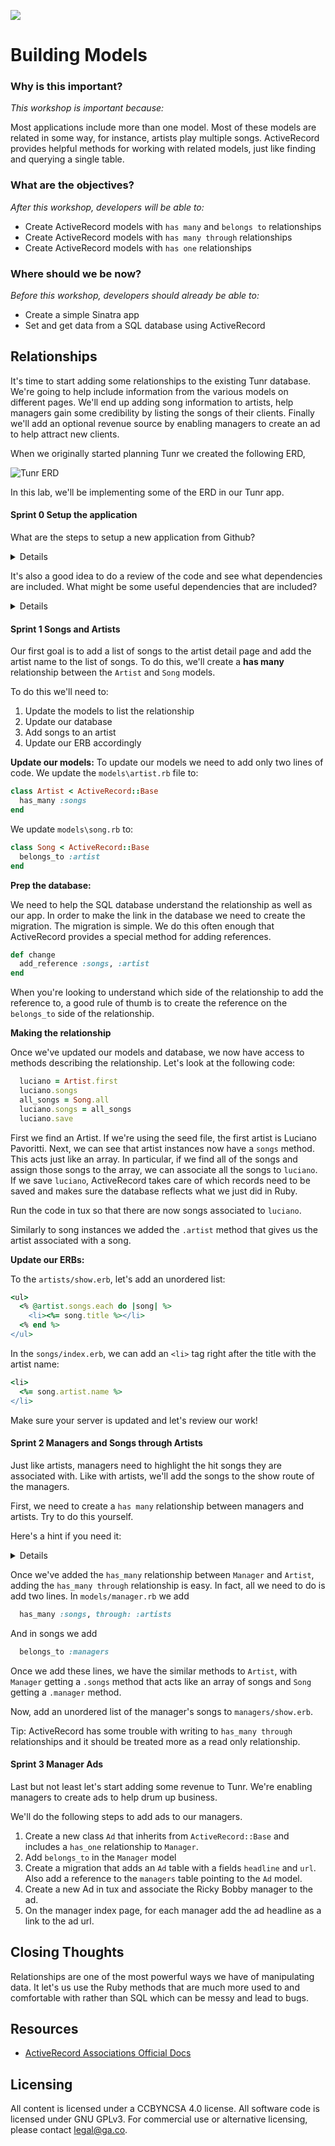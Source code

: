 <!--
Creator: JP Barela  
Market: Denver
-->

![](https://ga-dash.s3.amazonaws.com/production/assets/logo-9f88ae6c9c3871690e33280fcf557f33.png)

# Building Models

### Why is this important?
<!-- framing the "why" in big-picture/real world examples -->
*This workshop is important because:*

Most applications include more than one model. Most of these models are related in some 
way, for instance, artists play multiple songs. ActiveRecord provides helpful methods for working with related models, just like finding and querying a single table.

### What are the objectives?
<!-- specific/measurable goal for students to achieve -->
*After this workshop, developers will be able to:*

- Create ActiveRecord models with ``has many`` and ``belongs to`` relationships
- Create ActiveRecord models with ``has many through`` relationships
- Create ActiveRecord models with ``has one`` relationships 

### Where should we be now?
<!-- call out the skills that are prerequisites -->
*Before this workshop, developers should already be able to:*

- Create a simple Sinatra app
- Set and get data from a SQL database using ActiveRecord 

## Relationships 

It's time to start adding some relationships to the existing Tunr database. We're going to 
help include information from the various models on different pages. We'll end up adding 
song information to artists, help managers gain some credibility by listing the songs of their 
clients. Finally we'll add an optional revenue source by enabling managers to create an ad 
to help attract new clients.

When we originally started planning Tunr we created the following ERD, 

![Tunr ERD](https://github.com/den-wdi-1/tunr-relationships/blob/master/tunr_erd.png)

In this lab, we'll be implementing some of the ERD in our Tunr app.

#### Sprint 0 Setup the application
What are the steps to setup a new application from Github?

<details>
Fork/clone the repo, bundle install, rake db:setup or rake db:create, rake db:migrate/rake
 db:schema:load.

This repo uses a different database than our Tunr database from yesterday so you'll need to 
create it from scratch.
</details>

It's also a good idea to do a review of the code and see what dependencies are included. What might be some useful dependencies that are included?

<details>
rerun, tux
</details>

#### Sprint 1 Songs and Artists 
Our first goal is to add a list of songs to the artist detail page and add the artist name
to the list of songs. To do this, we'll create a **has many** relationship between the 
``Artist`` and ``Song`` models.

To do this we'll need to:

1. Update the models to list the relationship
1. Update our database 
2. Add songs to an artist
2. Update our ERB accordingly


__Update our models:__
To update our models we need to add only two lines of code. We update the 
``models\artist.rb`` file to:

```ruby
class Artist < ActiveRecord::Base
  has_many :songs
end
```

We update ``models\song.rb`` to:

```ruby
class Song < ActiveRecord::Base
  belongs_to :artist
end
```

__Prep the database:__

We need to help the SQL database understand the relationship as well as our app. In order to 
make the link in the database we need to create the migration. The migration is simple. We 
do this often enough that ActiveRecord provides a special method for adding references.

```ruby
def change
  add_reference :songs, :artist
end
```

When you're looking to understand which side of the relationship to add the reference to, 
a good rule of thumb is to create the reference on the ``belongs_to`` side of the 
relationship.

__Making the relationship__ 

Once we've updated our models and database, we now have access to methods describing the 
relationship. Let's look at the following code:

```ruby
  luciano = Artist.first
  luciano.songs
  all_songs = Song.all
  luciano.songs = all_songs
  luciano.save
```

First we find an Artist. If we're using the seed file, the first artist is Luciano Pavoritti.
Next, we can see that artist instances now have a ``songs`` method. This acts just like an 
array. In particular, if we find all of the songs and assign those songs to the array, we can
associate all the songs to ``luciano``. If we save ``luciano``, ActiveRecord takes care of 
which records need to be saved and makes sure the database reflects what we just did in Ruby.

Run the code in tux so that there are now songs associated to ``luciano``.

Similarly to song instances we added the ``.artist`` method that gives us the artist 
associated with a song.

__Update our ERBs:__

To the ``artists/show.erb``, let's add an unordered list: 
```ruby
<ul>
  <% @artist.songs.each do |song| %>
    <li><%= song.title %></li>
  <% end %>
</ul>
```

In the ``songs/index.erb``, we can add an ``<li>`` tag right after the title with the artist
name:

```ruby
<li>
  <%= song.artist.name %>
</li>
```

Make sure your server is updated and let's review our work!

#### Sprint 2 Managers and Songs through Artists

Just like artists, managers need to highlight the hit songs they are associated with. Like with 
artists, we'll add the songs to the show route of the managers.

First, we need to create a ``has many`` relationship between managers and artists. Try to do 
this yourself. 

Here's a hint if you need it:
<details>
1. Add the ``has_many`` method to the ``Manager`` model and the ``belongs_to`` method to 
``Artist``

2. Create a migration to reference manager from artists

3. Add an artist to a manager
</details>

Once we've added the ``has_many`` relationship between ``Manager`` and ``Artist``, adding 
the ``has_many through`` relationship is easy. In fact, all we need to do is add two lines. In ``models/manager.rb`` we add 

```ruby
  has_many :songs, through: :artists
```

And in songs we add

```ruby
  belongs_to :managers
```

Once we add these lines, we have the similar methods to ``Artist``, with ``Manager`` getting a
``.songs`` method that acts like an array of songs and ``Song`` getting a ``.manager``
 method.

Now, add an unordered list of the manager's songs to ``managers/show.erb``.

Tip: ActiveRecord has some trouble with writing to ``has_many through`` relationships and 
it should be treated more as a read only relationship.

#### Sprint 3 Manager Ads
Last but not least let's start adding some revenue to Tunr. We're enabling managers to create
ads to help drum up business.

We'll do the following steps to add ads to our managers.

1. Create a new class ``Ad`` that inherits from ``ActiveRecord::Base`` and includes a 
``has_one`` relationship to ``Manager``.
1. Add ``belongs_to`` in the ``Manager`` model 
1. Create a migration that adds an ``Ad`` table with a fields ``headline`` and ``url``. Also 
add a reference to the ``managers`` table pointing to the ``Ad`` model.
2. Create a new Ad in tux and associate the Ricky Bobby manager to the ad.
1. On the manager index page, for each manager add the ad headline as a link to the ad url.

## Closing Thoughts
Relationships are one of the most powerful ways we have of manipulating data. It let's us 
use the Ruby methods that are much more used to and comfortable with rather than SQL which 
can be messy and lead to bugs.

## Resources

- [ActiveRecord Associations Official Docs](http://guides.rubyonrails.org/association_basics.html)

## Licensing

All content is licensed under a CC­BY­NC­SA 4.0 license. All software code is licensed under GNU GPLv3. For commercial use or alternative licensing, please contact <a href="mailto:legal@ga.co">legal@ga.co</a>.

